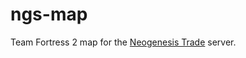 # ngs-map
Team Fortress 2 map for the [Neogenesis Trade](http://steamcommunity.com/groups/NeogenesisTrade) server.
